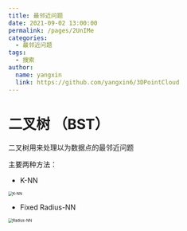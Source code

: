 ```yaml
---
title: 最邻近问题
date: 2021-09-02 13:00:00
permalink: /pages/2UnIMe
categories: 
  - 最邻近问题
tags: 
  - 搜索
author: 
  name: yangxin
  link: https://github.com/yangxin6/3DPointCloud
---
```

# 二叉树 （BST）

二叉树用来处理以为数据点的最邻近问题

主要两种方法：

- K-NN

<img src="https://cdn.jsdelivr.net/gh/yangxin6/img-hosting@master/images/K-NN.2cli9zheqj8k.jpg" alt="K-NN" style="zoom:54%;" />

- Fixed Radius-NN

<img src="https://cdn.jsdelivr.net/gh/yangxin6/img-hosting@master/images/Radius-NN.1zr0svd875wg.jpg" alt="Radius-NN" style="zoom:54%;" />

